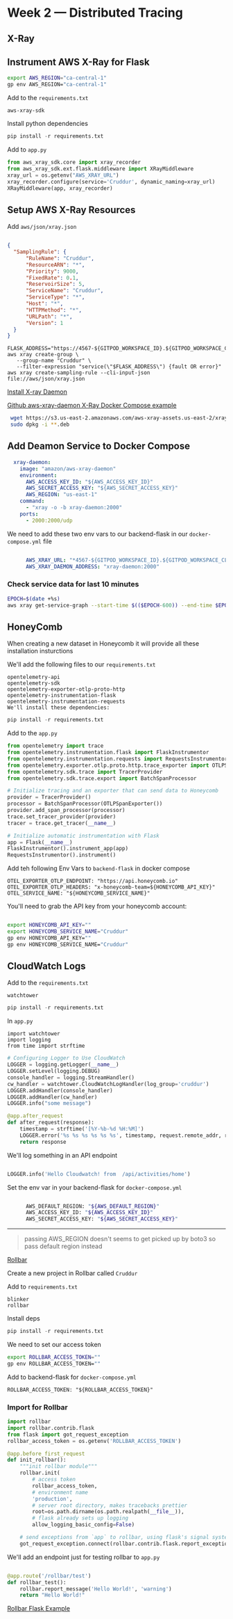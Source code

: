 # Week 2 — Distributed Tracing
## X-Ray
## Instrument AWS X-Ray for Flask
```bash
export AWS_REGION="ca-central-1"
gp env AWS_REGION="ca-central-1"
```
Add to the `requirements.txt`
```
aws-xray-sdk
```
Install python dependencies
```py
pip install -r requirements.txt
```
Add to `app.py`
```py
from aws_xray_sdk.core import xray_recorder
from aws_xray_sdk.ext.flask.middleware import XRayMiddleware
xray_url = os.getenv("AWS_XRAY_URL")
xray_recorder.configure(service='Cruddur', dynamic_naming=xray_url)
XRayMiddleware(app, xray_recorder)
```
## Setup AWS X-Ray Resources
Add `aws/json/xray.json`
```json

{
  "SamplingRule": {
      "RuleName": "Cruddur",
      "ResourceARN": "*",
      "Priority": 9000,
      "FixedRate": 0.1,
      "ReservoirSize": 5,
      "ServiceName": "Cruddur",
      "ServiceType": "*",
      "Host": "*",
      "HTTPMethod": "*",
      "URLPath": "*",
      "Version": 1
  }
}
```
```
FLASK_ADDRESS="https://4567-${GITPOD_WORKSPACE_ID}.${GITPOD_WORKSPACE_CLUSTER_HOST}"
aws xray create-group \
   --group-name "Cruddur" \
   --filter-expression "service(\"$FLASK_ADDRESS\") {fault OR error}"
aws xray create-sampling-rule --cli-input-json file://aws/json/xray.json
```
[Install X-ray Daemon](https://docs.aws.amazon.com/xray/latest/devguide/xray-daemon.html)

[Github aws-xray-daemon ](https://github.com/aws/aws-xray-daemon) [X-Ray Docker Compose example](https://github.com/marjamis/xray/blob/master/docker-compose.yml)
```bash
 wget https://s3.us-east-2.amazonaws.com/aws-xray-assets.us-east-2/xray-daemon/aws-xray-daemon-3.x.deb
 sudo dpkg -i **.deb
 ```
## Add Deamon Service to Docker Compose
```yaml
  xray-daemon:
    image: "amazon/aws-xray-daemon"
    environment:
      AWS_ACCESS_KEY_ID: "${AWS_ACCESS_KEY_ID}"
      AWS_SECRET_ACCESS_KEY: "${AWS_SECRET_ACCESS_KEY}"
      AWS_REGION: "us-east-1"
    command:
      - "xray -o -b xray-daemon:2000"
    ports:
      - 2000:2000/udp
  ```    
We need to add these two env vars to our backend-flask in our `docker-compose.yml` file
```yaml

      AWS_XRAY_URL: "*4567-${GITPOD_WORKSPACE_ID}.${GITPOD_WORKSPACE_CLUSTER_HOST}*"
      AWS_XRAY_DAEMON_ADDRESS: "xray-daemon:2000"
 ```     
### Check service data for last 10 minutes
```bash
EPOCH=$(date +%s)
aws xray get-service-graph --start-time $(($EPOCH-600)) --end-time $EPOCH
```
## HoneyComb
When creating a new dataset in Honeycomb it will provide all these installation insturctions

We'll add the following files to our `requirements.txt`
```
opentelemetry-api 
opentelemetry-sdk 
opentelemetry-exporter-otlp-proto-http 
opentelemetry-instrumentation-flask 
opentelemetry-instrumentation-requests
We'll install these dependencies:
```
```py
pip install -r requirements.txt
```
Add to the `app.py`
```py
from opentelemetry import trace
from opentelemetry.instrumentation.flask import FlaskInstrumentor
from opentelemetry.instrumentation.requests import RequestsInstrumentor
from opentelemetry.exporter.otlp.proto.http.trace_exporter import OTLPSpanExporter
from opentelemetry.sdk.trace import TracerProvider
from opentelemetry.sdk.trace.export import BatchSpanProcessor
```
```py
# Initialize tracing and an exporter that can send data to Honeycomb
provider = TracerProvider()
processor = BatchSpanProcessor(OTLPSpanExporter())
provider.add_span_processor(processor)
trace.set_tracer_provider(provider)
tracer = trace.get_tracer(__name__)
```
```py
# Initialize automatic instrumentation with Flask
app = Flask(__name__)
FlaskInstrumentor().instrument_app(app)
RequestsInstrumentor().instrument()
```
Add teh following Env Vars to `backend-flask` in docker compose
```
OTEL_EXPORTER_OTLP_ENDPOINT: "https://api.honeycomb.io"
OTEL_EXPORTER_OTLP_HEADERS: "x-honeycomb-team=${HONEYCOMB_API_KEY}"
OTEL_SERVICE_NAME: "${HONEYCOMB_SERVICE_NAME}"
```
You'll need to grab the API key from your honeycomb account:
```bash

export HONEYCOMB_API_KEY=""
export HONEYCOMB_SERVICE_NAME="Cruddur"
gp env HONEYCOMB_API_KEY=""
gp env HONEYCOMB_SERVICE_NAME="Cruddur"
```
## CloudWatch Logs
Add to the `requirements.txt`
```
watchtower
```
```py
pip install -r requirements.txt
```
In `app.py`
```
import watchtower
import logging
from time import strftime
```
```py
# Configuring Logger to Use CloudWatch
LOGGER = logging.getLogger(__name__)
LOGGER.setLevel(logging.DEBUG)
console_handler = logging.StreamHandler()
cw_handler = watchtower.CloudWatchLogHandler(log_group='cruddur')
LOGGER.addHandler(console_handler)
LOGGER.addHandler(cw_handler)
LOGGER.info("some message")
```
```py
@app.after_request
def after_request(response):
    timestamp = strftime('[%Y-%b-%d %H:%M]')
    LOGGER.error('%s %s %s %s %s %s', timestamp, request.remote_addr, request.method, request.scheme, request.full_path, response.status)
    return response
```    
    
We'll log something in an API endpoint
```py

LOGGER.info('Hello Cloudwatch! from  /api/activities/home')
```
Set the env var in your backend-flask for `docker-compose.yml`
```bash

      AWS_DEFAULT_REGION: "${AWS_DEFAULT_REGION}"
      AWS_ACCESS_KEY_ID: "${AWS_ACCESS_KEY_ID}"
      AWS_SECRET_ACCESS_KEY: "${AWS_SECRET_ACCESS_KEY}"
```
---
> passing AWS_REGION doesn't seems to get picked up by boto3 so pass default region instead
> 

[Rollbar](https://rollbar.com/)

Create a new project in Rollbar called `Cruddur`

Add to `requirements.txt`
```
blinker
rollbar
```
Install deps

```py
pip install -r requirements.txt
```
We need to set our access token
```bash
export ROLLBAR_ACCESS_TOKEN=""
gp env ROLLBAR_ACCESS_TOKEN=""
```
Add to backend-flask for `docker-compose.yml`
```
ROLLBAR_ACCESS_TOKEN: "${ROLLBAR_ACCESS_TOKEN}"
```
### Import for Rollbar
```py
import rollbar
import rollbar.contrib.flask
from flask import got_request_exception
rollbar_access_token = os.getenv('ROLLBAR_ACCESS_TOKEN')
```
```py
@app.before_first_request
def init_rollbar():
    """init rollbar module"""
    rollbar.init(
        # access token
        rollbar_access_token,
        # environment name
        'production',
        # server root directory, makes tracebacks prettier
        root=os.path.dirname(os.path.realpath(__file__)),
        # flask already sets up logging
        allow_logging_basic_config=False)

    # send exceptions from `app` to rollbar, using flask's signal system.
    got_request_exception.connect(rollbar.contrib.flask.report_exception, app)
```    
We'll add an endpoint just for testing rollbar to `app.py`
```py

@app.route('/rollbar/test')
def rollbar_test():
    rollbar.report_message('Hello World!', 'warning')
    return "Hello World!"
```    
[Rollbar Flask Example](https://github.com/rollbar/rollbar-flask-example/blob/master/hello.py)
